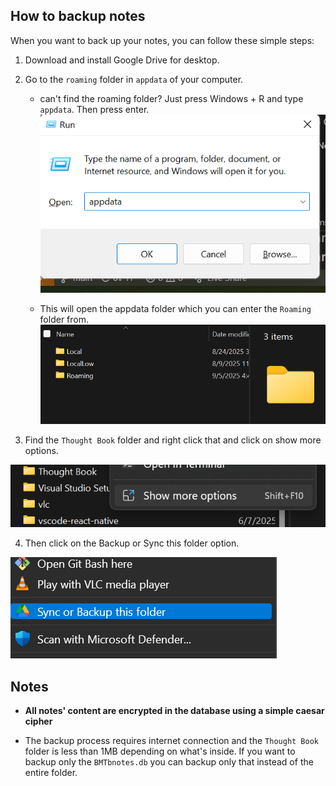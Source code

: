 
## How to backup notes
When you want to back up your notes, you can follow these simple steps:

1. Download and install Google Drive for desktop.

2. Go to the `roaming` folder in `appdata` of your computer.

    - can't find the roaming folder? Just press Windows + R and type `appdata`. Then press enter. 
    ![alt text](./imgs/image.png)

    - This will open the appdata folder which you can enter the `Roaming` folder from.
    ![alt text](./imgs/image-1.png)

3. Find the `Thought Book` folder and right click that and click on show more options.

![alt text](./imgs/image-3.png)

4. Then click on the Backup or Sync this folder option.

![alt text](./imgs/image-5.png)

## Notes
* **All notes' content are encrypted in the database using a simple caesar cipher**

* The backup process requires internet connection and the `Thought Book` folder is less than 1MB depending on what's inside. If you want to backup only the `BMTbnotes.db` you can backup only that instead of the entire folder.

